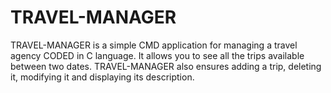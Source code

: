 # TRAVEL-MANAGER
TRAVEL-MANAGER is a simple CMD application for managing a travel agency CODED in C language. It allows you to see all the trips available between two dates. TRAVEL-MANAGER also ensures adding a trip, deleting it, modifying it and displaying its description.

